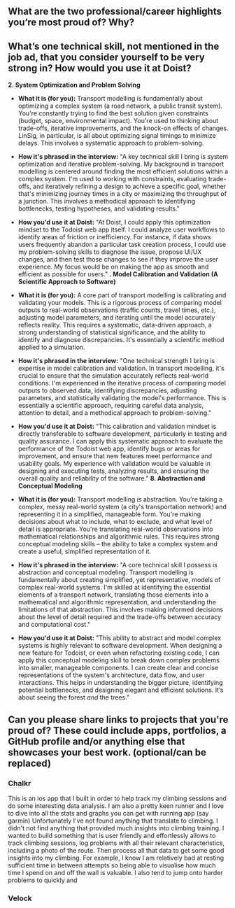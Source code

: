 ## **What are the two professional/career highlights you’re most proud of? Why?**


## **What’s one technical skill, not mentioned in the job ad, that you consider yourself to be very strong in? How would you use it at Doist?**

**2. System Optimization and Problem Solving**

- **What it is (for you):** Transport modelling is fundamentally about optimizing a complex system (a road network, a public transit system). You're constantly trying to find the best solution given constraints (budget, space, environmental impact). You're used to thinking about trade-offs, iterative improvements, and the knock-on effects of changes. LinSig, in particular, is all about optimizing signal timings to minimize delays. This involves a systematic approach to problem-solving.
- **How it's phrased in the interview:** "A key technical skill I bring is system optimization and iterative problem-solving. My background in transport modelling is centered around finding the most efficient solutions within a complex system. I'm used to working with constraints, evaluating trade-offs, and iteratively refining a design to achieve a specific goal, whether that's minimizing journey times in a city or maximizing the throughput of a junction. This involves a methodical approach to identifying bottlenecks, testing hypotheses, and validating results."
- **How you'd use it at Doist:** "At Doist, I could apply this optimization mindset to the Todoist web app itself. I could analyze user workflows to identify areas of friction or inefficiency. For instance, if data shows users frequently abandon a particular task creation process, I could use my problem-solving skills to diagnose the issue, propose UI/UX changes, and then test those changes to see if they improve the user experience. My focus would be on making the app as smooth and efficient as possible for users."
**. Model Calibration and Validation (A Scientific Approach to Software)**

- **What it is (for you):** A core part of transport modelling is calibrating and validating your models. This is a rigorous process of comparing model outputs to real-world observations (traffic counts, travel times, etc.), adjusting model parameters, and iterating until the model accurately reflects reality. This requires a systematic, data-driven approach, a strong understanding of statistical significance, and the ability to identify and diagnose discrepancies. It's essentially a scientific method applied to a simulation.
- **How it's phrased in the interview:** "One technical strength I bring is expertise in model calibration and validation. In transport modelling, it's crucial to ensure that the simulation accurately reflects real-world conditions. I'm experienced in the iterative process of comparing model outputs to observed data, identifying discrepancies, adjusting parameters, and statistically validating the model's performance. This is essentially a scientific approach, requiring careful data analysis, attention to detail, and a methodical approach to problem-solving."
- **How you'd use it at Doist:** "This calibration and validation mindset is directly transferable to software development, particularly in testing and quality assurance. I can apply this systematic approach to evaluate the performance of the Todoist web app, identify bugs or areas for improvement, and ensure that new features meet performance and usability goals. My experience with validation would be valuable in designing and executing tests, analyzing results, and ensuring the overall quality and reliability of the software."
**8. Abstraction and Conceptual Modeling**

- **What it is (for you):** Transport modelling _is_ abstraction. You're taking a complex, messy real-world system (a city's transportation network) and representing it in a simplified, manageable form. You're making decisions about what to include, what to exclude, and what level of detail is appropriate. You're translating real-world observations into mathematical relationships and algorithmic rules. This requires strong conceptual modeling skills – the ability to take a complex system and create a useful, simplified representation of it.
- **How it's phrased in the interview:** "A core technical skill I possess is abstraction and conceptual modeling. Transport modelling is fundamentally about creating simplified, yet representative, models of complex real-world systems. I'm skilled at identifying the essential elements of a transport network, translating those elements into a mathematical and algorithmic representation, and understanding the limitations of that abstraction. This involves making informed decisions about the level of detail required and the trade-offs between accuracy and computational cost."
- **How you'd use it at Doist:** "This ability to abstract and model complex systems is highly relevant to software development. When designing a new feature for Todoist, or even when refactoring existing code, I can apply this conceptual modeling skill to break down complex problems into smaller, manageable components. I can create clear and concise representations of the system's architecture, data flow, and user interactions. This helps in understanding the bigger picture, identifying potential bottlenecks, and designing elegant and efficient solutions. It’s about seeing the forest _and_ the trees."
## **Can you please share links to projects that you're proud of? These could include apps, portfolios, a GitHub profile and/or anything else that showcases your best work. (optional/can be replaced)**

### Chalkr
This is an ios app that I built in order to help track my climbing sessions and do some interesting data analysis. I am also a pretty keen runner and I love to dive into all the stats and graphs you can get with running app (say garmin) Unfortunately I've not found anything that translate to climbing. I didn't not find anything that provided much insights into climbing training. I wanted to build something that is user friendly and effortlessly allows to track climbing sessions, log problems with all their relevant characteristics, including a photo of the route. Then process all that data to get some good insights into my climbing. For example, I know I am relatively bad at resting sufficient time in between attempts so being able to visualise how much time I spend on and off the wall is valuable. I also tend to jump onto harder problems to quickly and 
### Velock